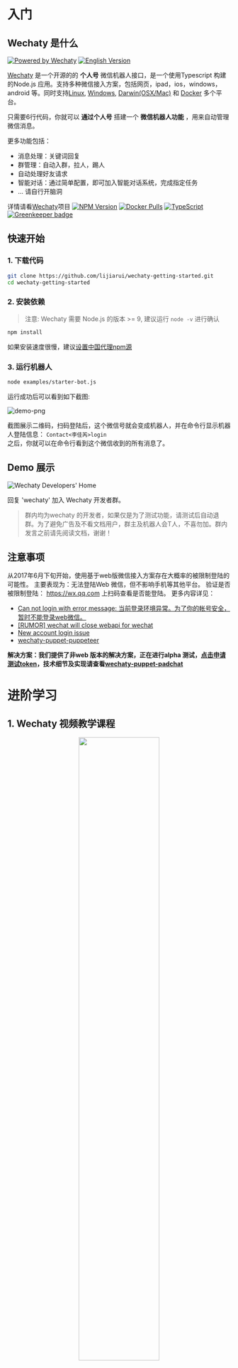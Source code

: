 # 入门

## Wechaty 是什么
[![Powered by Wechaty](https://img.shields.io/badge/Powered%20By-Wechaty-blue.svg)](https://github.com/chatie/wechaty)
[![English Version](https://img.shields.io/badge/-English%20Version-blue.svg)](/zh)

[Wechaty](https://github.com/Chatie/wechaty/) 是一个开源的的 **个人号** 微信机器人接口，是一个使用Typescript 构建的Node.js 应用。支持多种微信接入方案，包括网页，ipad，ios，windows， android 等。同时支持[Linux](https://travis-ci.com/chatie/wechaty), [Windows](https://ci.appveyor.com/project/chatie/wechaty), [Darwin(OSX/Mac)](https://travis-ci.com/chatie/wechaty) 和 [Docker](https://app.shippable.com/github/Chatie/wechaty) 多个平台。

只需要6行代码，你就可以 **通过个人号** 搭建一个 **微信机器人功能** ，用来自动管理微信消息。

更多功能包括：
- 消息处理：关键词回复
- 群管理：自动入群，拉人，踢人
- 自动处理好友请求
- 智能对话：通过简单配置，即可加入智能对话系统，完成指定任务
- ... 请自行开脑洞

详情请看[Wechaty](https://github.com/chatie/wechaty)项目
[![NPM Version](https://badge.fury.io/js/wechaty.svg)](https://badge.fury.io/js/wechaty)
[![Docker Pulls](https://img.shields.io/docker/pulls/zixia/wechaty.svg?maxAge=2592000)](https://hub.docker.com/r/zixia/wechaty/)
[![TypeScript](https://img.shields.io/badge/%3C%2F%3E-TypeScript-blue.svg)](https://www.typescriptlang.org/)
[![Greenkeeper badge](https://badges.greenkeeper.io/Chatie/wechaty.svg)](https://greenkeeper.io/)
## 快速开始

### 1. 下载代码
```sh
git clone https://github.com/lijiarui/wechaty-getting-started.git
cd wechaty-getting-started
```

### 2. 安装依赖
> 注意: Wechaty 需要 Node.js 的版本 >= 9, 建议运行 `node -v` 进行确认

```sh
npm install
```

如果安装速度很慢，建议[设置中国代理npm源](https://github.com/Chatie/wechaty/wiki/NPM#use-npm-in-china)

### 3. 运行机器人
```sh
node examples/starter-bot.js
```

运行成功后可以看到如下截图:

![demo-png](https://chatie.io/wechaty-getting-started/demo.png)

截图展示二维码，扫码登陆后，这个微信号就会变成机器人，并在命令行显示机器人登陆信息： `Contact<李佳芮>login`       
之后，你就可以在命令行看到这个微信收到的所有消息了。

## Demo 展示
![Wechaty Developers' Home](https://chatie.io/wechaty-getting-started/bot-qr-code.png)

回复 'wechaty' 加入 Wechaty 开发者群。
> 群内均为wechaty 的开发者，如果仅是为了测试功能，请测试后自动退群。为了避免广告及不看文档用户，群主及机器人会T人，不喜勿加。群内发言之前请先阅读文档，谢谢！

## 注意事项
从2017年6月下旬开始，使用基于web版微信接入方案存在大概率的被限制登陆的可能性。 主要表现为：无法登陆Web 微信，但不影响手机等其他平台。
验证是否被限制登陆： https://wx.qq.com 上扫码查看是否能登陆。
更多内容详见： 
- [Can not login with error message: 当前登录环境异常。为了你的帐号安全，暂时不能登录web微信。](https://github.com/Chatie/wechaty/issues/603)
- [[RUMOR] wechat will close webapi for wechat](https://github.com/Chatie/wechaty/issues/990)
- [New account login issue](https://github.com/Chatie/wechaty/issues/872)
- [wechaty-puppet-puppeteer](https://github.com/chatie/wechaty-puppet-puppeteer)

**解决方案：我们提供了非web 版本的解决方案，正在进行alpha 测试，[点击申请测试token](https://github.com/Chatie/wechaty/issues/1296)，技术细节及实现请查看[wechaty-puppet-padchat](https://github.com/lijiarui/wechaty-puppet-padchat)**

# 进阶学习

## 1. Wechaty 视频教学课程

<div align="center">
<a target="_blank" href="https://blog.chatie.io/getting-started-wechaty/"><img src="https://cloud.githubusercontent.com/assets/1361891/21722581/3ec957d0-d468-11e6-8888-a91c236e0ba2.jpg" border=0 width="60%"></a>
</div>

请观看这个1分钟的教学视频，帮助你快速了解如何使用wechaty

## 2. DOCKER 运行
[![Docker Pulls](https://img.shields.io/docker/pulls/zixia/wechaty.svg?maxAge=2592000)](https://hub.docker.com/r/zixia/wechaty/) 
[![Docker Stars](https://img.shields.io/docker/stars/zixia/wechaty.svg?maxAge=2592000)](https://hub.docker.com/r/zixia/wechaty/) 
[![Docker Layers](https://images.microbadger.com/badges/image/zixia/wechaty.svg)](https://microbadger.com/#/images/zixia/wechaty)

The **best practice** to use Wechaty is running with docker, because it's not only the most easy way to get started, but also protects you from the troubles of dependency problems. 

> Wechaty Docker supports both JavaScript and TypeScript. To use TypeScript just write in TypeScript and save with extension name .ts, no need to compile because we use ts-node to run it.

### 2.1 JavaScript:
```shell
# for JavaScript
docker run -ti --rm --volume="$(pwd)":/bot zixia/wechaty mybot.js
```

### 2.2 TypeScript
```shell
# for TypeScript
docker run -ti --rm --volume="$(pwd)":/bot zixia/wechaty mybot.ts
```

了解Wechaty Docker 更多信息: [Wiki: Docker](https://github.com/chatie/wechaty/wiki/Docker)

## 3. NPM 运行
[![NPM Version](https://badge.fury.io/js/wechaty.svg)](https://badge.fury.io/js/wechaty)
[![Downloads][downloads-image]][downloads-url]
[![Greenkeeper badge](https://badges.greenkeeper.io/Chatie/wechaty.svg)](https://greenkeeper.io/)

```shell
npm init
npm install wechaty

# create your first mybot.js file, you can copy/paste from the above "The World's Shortest ChatBot Code: 6 lines of JavaScript"
# then:
node mybot.js
```

了解更多 NPM 信息见: [Wiki:NPM](https://github.com/chatie/wechaty/wiki/NPM)

## 4. 示例代码
下面的表格解释了examples目录下各个代码的功能

| 文件名称        | 描述 |
| ---                 | ---         |
| contact-bot.js      | 展示微信号下所有联系的人微信ID和昵称。|
| ding-dong-bot.js    | 自动回复消息 |
| friend-bot.js       | 自动通过好友请求 |
| media-file-bot.js   | 将消息中的文件、图片、视频等非文本信息存到本地。 |
| room-bot.js         | 微信群管理。 |
| tuling123-bot.ts    | 接入tuling123 机器人，可以回答任何消息。 |

[点击这里查看 更多Wechaty 官方 示例代码](https://github.com/Chatie/wechaty/tree/master/examples)

# 接口文档
见[下面](https://qhduan.github.io/wechaty-doc/#/zh?id=api)

# 常见问题 FAQ

## 1. 无法登录

### 1.1 我的微信号无法登陆
从2017年6月下旬开始，使用基于web版微信接入方案存在大概率的被限制登陆的可能性。 主要表现为：无法登陆Web 微信，但不影响手机等其他平台。
验证是否被限制登陆： https://wx.qq.com 上扫码查看是否能登陆。
更多内容详见： 
  - [Can not login with error message: 当前登录环境异常。为了你的帐号安全，暂时不能登录web微信。](https://github.com/Chatie/wechaty/issues/603)
  - [[RUMOR] wechat will close webapi for wechat](https://github.com/Chatie/wechaty/issues/990)
  - [New account login issue](https://github.com/Chatie/wechaty/issues/872)
  - [wechaty-puppet-puppeteer](https://github.com/chatie/wechaty-puppet-puppeteer)

**解决方案：我们提供了非web 版本的解决方案，正在进行alpha 测试，[点击申请测试token](https://github.com/Chatie/wechaty/issues/1296)，技术细节及实现请查看[wechaty-puppet-padchat](https://github.com/lijiarui/wechaty-puppet-padchat)**

## 2. 哪些功能不能实现

### 2.1 支持 红包、转账、朋友圈… 吗？
以下功能目前 均不支持

支付相关 - 红包、转账、收款 等都不支持
在群聊中@他人 - 是的，Web 微信中被人@后也不会提醒
发送名片
发送分享链接
发送语音消息 - 后续会支持
朋友圈相关 - 后续会支持

### 2.2 wechaty 是否可以发送卡片消息，然后点击跳转到网页
现阶段还不可以，后续会在非web 解决方案中陆续支持

相关Issue：
- [Add support for send url rich media message](https://github.com/Chatie/wechaty/issues/718)
- [can wechaty send share card msg](https://github.com/Chatie/wechaty/issues/824)

### 2.3 wechaty 是支持个人号还是公众号？
现阶段，wechaty 只支持个人号

相关Issue:
- [Using wechaty to start a wechatOA account](https://github.com/Chatie/wechaty/issues/1016)

## 3. 其他
### 3.1 wechaty & 队列的最佳实践
为了防止微信封号，wechaty 内置了队列，详细可见：[rx-queue](https://github.com/zixia/rx-queue)

### 3.2 wechaty 和 wechat4u 项目，有什么区别？
wechaty 可以实现多个微信接入的方案，对外提供统一的接口，包括web，ipad，ios等等，其中[wechat4u](https://github.com/nodeWechat/wechat4u) 是[SPACELAN](https://github.com/spacelan)写的基于web 实现微信接入的，wechaty 可以实现用wechaty 的接口，调用wechat4u的api。

> 这么理解：wechat4u有的，wechaty都有，反之不一定有，对么？

这个也不是完全确定的，因为wechaty 只是基于wechaty 暴露出来的接口为wechat4u 进行了封装


点击这里进行编辑: [FAQ-ZH](https://github.com/Chatie/wechaty-getting-started/wiki/FAQ-ZH)

# 其他

## Awesome Wechaty

### Showcase

1. [一个用CNN深度神剧网络给图片评分的wechaty项目](https://github.com/huyingxi/wechaty_selfie)
1. [Relay between Telegram and WeChat](https://github.com/Firaenix/TeleChatRelay)
1. [A chat bot managing the HaoShiYou wechat groups run by volunteers of haoshiyou.org](https://github.com/xinbenlv/haoshiyou-bot)
1. [An interactive chat bot to manage a TODO list](https://github.com/coderbunker/candobot)
1. [Forward WeChat messages to telegram](https://github.com/luosheng/Wegram)

Learn more about Projects Using Wechaty at [Wiki:PoweredByWechaty](https://github.com/chatie/wechaty/wiki/PoweredByWechaty)

### Plugins
In Gist-bot
- [firend-bot](https://github.com/Chatie/wechaty/blob/master/examples/gist-bot/on-friend.ts)
- [message-bot](https://github.com/Chatie/wechaty/blob/master/examples/gist-bot/on-message.ts)
- [room-bot](https://github.com/Chatie/wechaty/blob/master/examples/gist-bot/on-room-join.ts)

### Enterprise Usage

> "Wechaty is a great solution, I believe there would be much more users recognize it." [link](https://github.com/chatie/wechaty/pull/310#issuecomment-285574472)  
> -- @Gcaufy, Tencent Engineer, Author of [WePY](https://github.com/Tencent/wepy)

> "太好用，好用的想哭"  
> -- @xinbenlv, Google Engineer, Founder of HaoShiYou.org

> "最好的微信开发库" [link](http://weibo.com/3296245513/Ec4iNp9Ld?type=comment)  
> -- @Jarvis, Baidu Engineer

> "Wechaty让运营人员更多的时间思考如何进行活动策划、留存用户，商业变现" [link](http://mp.weixin.qq.com/s/dWHAj8XtiKG-1fIS5Og79g)  
> -- @lijiarui, CEO of BotOrange.

> "If you know js ... try Chatie/wechaty, it's easy to use."  
> -- @Urinx Uri Lee, Author of [WeixinBot(Python)](https://github.com/Urinx/WeixinBot)

See more at [Wiki:VoiceOfDeveloper](https://github.com/Chatie/wechaty/wiki/VoiceOfDeveloper)

## RELEASELOG

### v0.16 New Puppet System(BETA) with Padchat Implemented

[v0.16.0](https://github.com/Chatie/wechaty/releases/tag/v0.16.0) release this on 2018-06-20, 290 commits to master since this release

This release is a BETA release which had been improved with lots of huge refactoring since v0.14.

With v0.16, we can use the branding new Puppet System to connect Wechaty API to any kinds of Puppets, for example:

1.  Mocking - [PuppetMock](https://github.com/Chatie/wechaty/tree/ed72a78b61ccc352d9bd9f5a06054a218cdd1d0d/src/puppet-mock)
1. Web API via HTTP - [PuppetWechat4U](https://github.com/Chatie/wechaty/tree/ed72a78b61ccc352d9bd9f5a06054a218cdd1d0d/src/puppet-wechat4u)
1. Web API via Browser - [PuppetPuppeteer](https://github.com/Chatie/wechaty/tree/ed72a78b61ccc352d9bd9f5a06054a218cdd1d0d/src/puppet-puppeteer) (our classic PuppetWeb)
1. Maybe a Official Account Puppet? [#1016](https://github.com/Chatie/wechaty/issues/1016)

If you are using Wechaty in a production environment, It is recormmand to skip this version and wait to the next version of 0.18 because this version is still in **testing stage** and will be continue developing as v0.19.

However, if you want to try the new Puppet like the [PuppetPadchat](https://github.com/lijiarui/wechaty-puppet-padchat) which is powered by the Wechat Pad Protocol, you can upgrade to this version and get the following benifits from it:

1. Be able to login with the newly registered Wechat Account. ([#872](https://github.com/Chatie/wechaty/issues/872))
1. Get wechat id for contacts. ([#133](https://github.com/Chatie/wechaty/issues/133))
1. Get consistent room id for rooms across login session.  ([#90](https://github.com/Chatie/wechaty/issues/90))
1. ... To be discovered by you ...

Learn more about how to use the PuppetPadchat from [Wechaty v0.15 Alpha Testing: Win32/iPad/Android/iOS/API Puppets Support are coming! #1296](https://github.com/Chatie/wechaty/issues/1296)

#### Blog

https://blog.chatie.io/wechaty-new-release-version-0.16/

#### CHANGE LOG

> BREAKING NEWS: Wechaty logo color was changed from green to blue!

There will be a **migration guide from v0.14 to v0.16** will be published on our blog later.

##### 1. BREAKING CHANGES

###### 1.1 Class Removal

- BREAKING CHANGE: v0.16 will remove `MediaMessage` class [\#1164](https://github.com/Chatie/wechaty/issues/1164)
- BREAKING CHANGES v0.16: FriendRequest class will be replaced with Friendship [\#1312](https://github.com/Chatie/wechaty/issues/1312)
- BREAKING CHANGE v0.16  Contact, FriendRequest, Message, and Room classes will not be able to instantiate directly [\#1364](https://github.com/Chatie/wechaty/issues/1364)


###### 1.2. Sync to Async

- BREAKING CHANGE: v0.16 `Room.topic()` change from Sycn to Async [\#1295](https://github.com/Chatie/wechaty/issues/1295)
- BREAKING CHANGE: v0.16 `Room.alias(contact)` change from Sycn to Async [\#1293](https://github.com/Chatie/wechaty/issues/1293)
- BREAKING CHANGE: v0.16 `Room.memberList()` change from Sycn to Async [\#1290](https://github.com/Chatie/wechaty/issues/1290)
- BREAKING CHANGE: v0.16 `Room.has(contact)` change from Sycn to Async [\#1289](https://github.com/Chatie/wechaty/issues/1289)
- BREAKING CHANGE: v0.16 `Message.mention()` change from `sync` to `async` [\#1259](https://github.com/Chatie/wechaty/issues/1259)
- BREAKING CHANGES: v0.16 `Room.member()` from `sync` to `async` [\#1258](https://github.com/Chatie/wechaty/issues/1258)

###### 1.3. Argument / Return Value

- BREAKING CHANGE v0.16  room.add return Promise\<void\> instead of return Promise\<boolean\> [\#1362](https://github.com/Chatie/wechaty/issues/1362)
- BREAKING CHANGE: v0.16 `scan` event args will be different! [\#1262](https://github.com/Chatie/wechaty/issues/1262)
- BREAKING CHANGE: first arg of `room-leave` event licener changed from `Contact` to `Contact[]` [\#723](https://github.com/Chatie/wechaty/issues/723)
- BREAKING CHANGE: v0.16 on('friend`) arguments changed! [\#1196](https://github.com/Chatie/wechaty/issues/1196)

###### 1.4. Deprecated

- BREAKING CHANGE v0.16 Wechaty.self() eprecated, use Wechaty.userSelf()  instead [\#1369](https://github.com/Chatie/wechaty/issues/1369)
- BREAKING CHANGE v0.16 Contact.personal() and Contact.official()  deprecated, use Contact.type() instead [\#1366](https://github.com/Chatie/wechaty/issues/1366)
- BREAKING CHANGE: v0.16 will replace `Message.content()` with `Message.text()` [\#1163](https://github.com/Chatie/wechaty/issues/1163)

##### 2. New Features

- feat: Add `for await (const contact of room) {}` support by ES6 iterators override [\#1198](https://github.com/Chatie/wechaty/issues/1198)
- \[todo\] allow Wechaty to be multi-instance [\#518](https://github.com/Chatie/wechaty/issues/518)
- \[New Puppet\] Plan to support `WECHATY_HEAD=WECHAT4U` [\#69](https://github.com/Chatie/wechaty/issues/69)
- TravisCI Conditional Deployment [\#1211](https://github.com/Chatie/wechaty/issues/1211)
- Puppet padchat [\#1245](https://github.com/Chatie/wechaty/pull/1245) ([lijiarui](https://github.com/lijiarui))
- Multi-Instance Support [\#1159](https://github.com/Chatie/wechaty/pull/1159) ([zixia](https://github.com/zixia))


##### 3. Bug Fixes

- Update the peerDependencies of `rx-queue`: rxjs@6 from rxjs@5 [\#1205](https://github.com/Chatie/wechaty/issues/1205)
- How to avoid the memory leak [\#981](https://github.com/Chatie/wechaty/issues/981)
- Should throw Exception when there have API Error. [\#683](https://github.com/Chatie/wechaty/issues/683)

##### 4. Enhancements

- Prevent the Floating Promise in the Async/Await Code [\#1346](https://github.com/Chatie/wechaty/issues/1346)
- Upgrade Docker Base Image from Ubuntu 17.10 to 18.04 [\#1239](https://github.com/Chatie/wechaty/issues/1239)
- Continious Deploy to NPM with @next tag when the MINOR version number is odd(in developing branch) [\#1158](https://github.com/Chatie/wechaty/issues/1158)
- Should throw Exception when there have API Error. [\#683](https://github.com/Chatie/wechaty/issues/683)
- Decouple: Make `Contact`, `Room`, `Message`, and `FriendRequest` class Abstract. [\#1160](https://github.com/Chatie/wechaty/pull/1160) ([zixia](https://github.com/zixia))
- Update to node 10 in .travis.yml [\#1231](https://github.com/Chatie/wechaty/pull/1231) ([zixia](https://github.com/zixia))

Learn more between version at:

* [Full Changelog](https://github.com/Chatie/wechaty/blob/master/CHANGELOG.md)
* [Source Code of Wechaty v0.16](https://github.com/chatie/wechaty/tree/v0.16.0) (2018-06-21)
* [Commits Between v0.14 and v0.16](https://github.com/chatie/wechaty/compare/v0.14.0...v0.16.0)

### v0.14 - Minor Bug Fixes

[v0.14.0](https://github.com/Chatie/wechaty/releases/tag/v0.14.0) release this on 2018-04-15, 1161 commits to master since this release

### v0.12 - All About Refactoring

[v0.12.0](https://github.com/Chatie/wechaty/releases/tag/v0.12.0) release this on 2017-10-31, 1475 commits to master since this release

### v0.9 - Huge Improvements with lots of Bug Fixes and Feature Enhancements

[v0.9.0](https://github.com/Chatie/wechaty/releases/tag/v0.9.0) release this on 2017-10-04, 1722 commits to master since this release

### v0.7 - A Brand New Version for Production

[v0.7.0](https://github.com/Chatie/wechaty/releases/tag/v0.7.0) release this on 2016-12-29, 3041 commits to master since this release

### v0.6 - DevOps CI/CD with Docker&NPM

[v0.6.0](https://github.com/Chatie/wechaty/releases/tag/v0.6.0) release this on 2016-11-11, 3359 commits to master since this release

### v0.5.22 - Enhanced Media Message & Docker

[v0.5.22](https://github.com/Chatie/wechaty/releases/tag/v0.5.22) release this on 2016-11-10, 3378 commits to master since this release

### v0.5.9 - 1st Recommend Version for Docker Image & NPM Module

[v0.5.9](https://github.com/Chatie/wechaty/releases/tag/v0.5.9) release this on 2016-11-07, 3431 commits to master since this release

### v0.5.1 - The first TypeScript version with fully dockerized runtime support

[v0.5.1](https://github.com/Chatie/wechaty/releases/tag/v0.5.1) release this on 2016-11-03, 3573 commits to master since this release

### v0.4.0 - Supported Room Operate & Friend Request, with Cloud Manager Backend.

[v0.4.0](https://github.com/Chatie/wechaty/releases/tag/v0.4.0) release this on 2016-10-10, 3848 commits to master since this release

### v0.2.0 - Cloudify Wechaty: Start manage your bot on https://chatie.io

[v0.2.0](https://github.com/Chatie/wechaty/releases/tag/v0.2.0) release this on 2016-06-29, 4315 commits to master since this release

### v0.1.1 - Save/Restore Wechat Session

[v0.1.1](https://github.com/Chatie/wechaty/releases/tag/v0.1.1) release this on 2016-06-10, 4450 commits to master since this release

### v0.1.1 - Perfect worked base on chrome

[v0.0.6](https://github.com/Chatie/wechaty/releases/tag/v0.0.6) release this on 2016-05-16, 4541 commits to master since this release

### v0.0.5 - Wechaty baby born!

[v0.0.5](https://github.com/Chatie/wechaty/releases/tag/v0.0.5) release this on 2016-05-11, 4580 commits to master since this release

See more in [releases](https://github.com/chatie/wechaty/releases)

## CHANGELOG

### v0.16.0 2018-06-21
[v0.16.0](https://github.com/chatie/wechaty/tree/v0.16.0) (2018-06-21)[Full Changelog](https://github.com/chatie/wechaty/compare/v0.14.0...v0.16.0)

**Implemented enhancements:**

- Unable to start multiple instances with padchat puppet [\#1367](https://github.com/Chatie/wechaty/issues/1367)
- Prevent the Floating Promise in the Async/Await Code [\#1346](https://github.com/Chatie/wechaty/issues/1346)
- BREAKING CHANGES v0.16: FriendRequest class will be replaced with Friendship [\#1312](https://github.com/Chatie/wechaty/issues/1312)
- feat: PuppetPadchat can set avatar for userself support. [\#1298](https://github.com/Chatie/wechaty/issues/1298)
- BREAKING CHANGE: v0.16 `Room.topic\(\)` change from Sycn to Async [\#1295](https://github.com/Chatie/wechaty/issues/1295)
- BREAKING CHANGE: v0.16 `Room.alias\(contact\)` change from Sycn to Async [\#1293](https://github.com/Chatie/wechaty/issues/1293)
- BREAKING CHANGE: v0.16 `Room.memberList\(\)` change from Sycn to Async [\#1290](https://github.com/Chatie/wechaty/issues/1290)
- BREAKING CHANGE: v0.16 `Room.has\(contact\)` change from Sycn to Async [\#1289](https://github.com/Chatie/wechaty/issues/1289)
- BREAKING CHANGE: v0.16 `scan` event args will be different! [\#1262](https://github.com/Chatie/wechaty/issues/1262)
- BREAKING CHANGE: v0.16 `Message.mention\(\)` change from `sync` to `async` [\#1259](https://github.com/Chatie/wechaty/issues/1259)
- BREAKING CHANGES: v0.16 `Room.member\(\)` from `sync` to `async` [\#1258](https://github.com/Chatie/wechaty/issues/1258)
- Promote `Profile` class to a solo NPM module: `MemoryCard` [\#1257](https://github.com/Chatie/wechaty/issues/1257)
- rewrite roomFindAll\(\)  [\#1255](https://github.com/Chatie/wechaty/issues/1255)
- function friendRequestAccept [\#1254](https://github.com/Chatie/wechaty/issues/1254)
-  read messageRawPayload by id [\#1253](https://github.com/Chatie/wechaty/issues/1253)
- function friendRequestSend [\#1252](https://github.com/Chatie/wechaty/issues/1252)
- rewrite contactFindAll\(\) [\#1251](https://github.com/Chatie/wechaty/issues/1251)
- Upgrade Docker Base Image from Ubuntu 17.10 to 18.04 [\#1239](https://github.com/Chatie/wechaty/issues/1239)
- NPM Switch: `promise-retry` to replace `retry-promise` [\#1235](https://github.com/Chatie/wechaty/issues/1235)
- Add unit test to puppet accessory [\#1219](https://github.com/Chatie/wechaty/issues/1219)
- Use browser implementation of Node.js' stream library [\#1201](https://github.com/Chatie/wechaty/issues/1201)
- feat: Add `for await \(const contact of room\) {}` support by ES6 iterators override [\#1198](https://github.com/Chatie/wechaty/issues/1198)
- BREAKING CHANGE: v0.16 on\('friend`\) arguments changed! [\#1196](https://github.com/Chatie/wechaty/issues/1196)
- TypeScript Strict Mode: set `noImplicitAny` to `true` [\#1180](https://github.com/Chatie/wechaty/issues/1180)
- Generic for Return Child Class Type in Abstract Class Implementation [\#1178](https://github.com/Chatie/wechaty/issues/1178)
- BREAKING CHANGE: v0.16 Message.ext\(\) return '.ext' instead of 'ext' before [\#1168](https://github.com/Chatie/wechaty/issues/1168)
- Encapsulated `Contact`, `Messag`, `FriendRequest`, and `Room` into `PuppetWeb` [\#1166](https://github.com/Chatie/wechaty/issues/1166)
- BREAKING CHANGE: v0.16 will remove `MediaMessage` class [\#1164](https://github.com/Chatie/wechaty/issues/1164)
- BREAKING CHANGE: v0.16 will replace `Message.content\(\)` with `Message.text\(\)` [\#1163](https://github.com/Chatie/wechaty/issues/1163)
- Continious Deploy to NPM with @next tag when the MINOR version number is odd\(in developing branch\) [\#1158](https://github.com/Chatie/wechaty/issues/1158)
- BREAKING CHANGE: first arg of `room-leave` event licener changed from `Contact` to `Contact\[\]` [\#723](https://github.com/Chatie/wechaty/issues/723)
- Should throw Exception when there have API Error. [\#683](https://github.com/Chatie/wechaty/issues/683)
- delay time for all function\(method\) that calls Tencent API [\#596](https://github.com/Chatie/wechaty/issues/596)
- \[todo\] allow Wechaty to be multi-instance [\#518](https://github.com/Chatie/wechaty/issues/518)
- \[New Puppet\] Plan to support `WECHATY\_HEAD=WECHAT4U` [\#69](https://github.com/Chatie/wechaty/issues/69)
- Decouple: Make `Contact`, `Room`, `Message`, and `FriendRequest` class Abstract. [\#1160](https://github.com/Chatie/wechaty/pull/1160) ([zixia](https://github.com/zixia))

**Fixed bugs:**

- When bot quit the room, bot still thought it in the room. [\#1345](https://github.com/Chatie/wechaty/issues/1345)
- When the bot remove one out of the group, room data didn't refresh [\#1343](https://github.com/Chatie/wechaty/issues/1343)
- Room Event cannot work as expect after create a new room [\#1342](https://github.com/Chatie/wechaty/issues/1342)
- cannot refresh room data when execute the code again [\#1339](https://github.com/Chatie/wechaty/issues/1339)
- can't run demo [\#1337](https://github.com/Chatie/wechaty/issues/1337)
- room-leave error [\#1334](https://github.com/Chatie/wechaty/issues/1334)
- room-join event, when run `room.say`, it actually run `contact.say` [\#1330](https://github.com/Chatie/wechaty/issues/1330)
- room-leave event cannot get leaver member [\#1329](https://github.com/Chatie/wechaty/issues/1329)
- should refresh room data when there is a room event [\#1328](https://github.com/Chatie/wechaty/issues/1328)
- \[room topic event\]  throw error: no changerId found [\#1326](https://github.com/Chatie/wechaty/issues/1326)
- room-join cannot get member [\#1324](https://github.com/Chatie/wechaty/issues/1324)
- `contact.avatar\(\)` cannot work as expect [\#1321](https://github.com/Chatie/wechaty/issues/1321)
- run contact-bot throw error [\#1319](https://github.com/Chatie/wechaty/issues/1319)
- Padchat: WXAutoLogin result is faild, but I still receive message [\#1316](https://github.com/Chatie/wechaty/issues/1316)
- Fix the `+` in data for PuppetPadchat [\#1302](https://github.com/Chatie/wechaty/issues/1302)
- get fromId not right for room invitation sys message [\#1297](https://github.com/Chatie/wechaty/issues/1297)
- Error: The command "echo $TRAVIS\_OS\_NAME" exited with 1. [\#1236](https://github.com/Chatie/wechaty/issues/1236)
- TravisCI Conditional Deployment [\#1211](https://github.com/Chatie/wechaty/issues/1211)
- Update the peerDependencies of `rx-queue`: rxjs@6 from rxjs@5 [\#1205](https://github.com/Chatie/wechaty/issues/1205)
- Cannot send image message on v0.15.21 [\#1175](https://github.com/Chatie/wechaty/issues/1175)
- cannot refresh room topic or contact name [\#1157](https://github.com/Chatie/wechaty/issues/1157)
- How to avoid the memory leak [\#981](https://github.com/Chatie/wechaty/issues/981)
- Puppeteer Navigation Timeout Exceeded: 30000ms exceeded [\#870](https://github.com/Chatie/wechaty/issues/870)
- SyntaxError: Unexpected end of JSON input [\#846](https://github.com/Chatie/wechaty/issues/846)
- function `Message.mention\(\)` should recognize both magic code and blank [\#813](https://github.com/Chatie/wechaty/issues/813)
- BREAKING CHANGE: first arg of `room-leave` event licener changed from `Contact` to `Contact\\[\\]` [\#723](https://github.com/Chatie/wechaty/issues/723)
- Should throw Exception when there have API Error. [\#683](https://github.com/Chatie/wechaty/issues/683)

**Closed issues:**

- BREAKING CHANGE v0.16 Wechaty.self\(\) eprecated, use Wechaty.userSelf\(\)  instead [\#1369](https://github.com/Chatie/wechaty/issues/1369)
- BREAKING CHANGE v0.16 Contact.personal\(\) and Contact.official\(\)  deprecated, use Contact.type\(\) instead [\#1366](https://github.com/Chatie/wechaty/issues/1366)
-  no encodedText error in `padchat-decode.ts` [\#1365](https://github.com/Chatie/wechaty/issues/1365)
- BREAKING CHANGE v0.16  Contact, FriendRequest, Message, and Room classes will not be able to instantiate directly [\#1364](https://github.com/Chatie/wechaty/issues/1364)
- BREAKING CHANGE v0.16  room.add return Promise\<void\> instead of return Promise\<boolean\> [\#1362](https://github.com/Chatie/wechaty/issues/1362)
- `media-file-bot` cannot save xlsx file [\#1349](https://github.com/Chatie/wechaty/issues/1349)
- room-leave-error [\#1335](https://github.com/Chatie/wechaty/issues/1335)
- room-leave event throw error, cannot get leaver contact [\#1323](https://github.com/Chatie/wechaty/issues/1323)
- `friendship`  cannot accept friend request automatically [\#1322](https://github.com/Chatie/wechaty/issues/1322)
- PadchatRpc WXCheckQRCode result: {"message":"WS请求错误","status":-19} [\#1315](https://github.com/Chatie/wechaty/issues/1315)
- m.forward 是 undefined ？ [\#1272](https://github.com/Chatie/wechaty/issues/1272)
- Navigation Timeout Exceeded: 30000ms exceeded [\#1248](https://github.com/Chatie/wechaty/issues/1248)
- profile.set can only set 'cookies' instead of other keys [\#1240](https://github.com/Chatie/wechaty/issues/1240)
- Create a websocket ipad demo [\#1228](https://github.com/Chatie/wechaty/issues/1228)
- Proper wechaty and its dependency installation [\#1225](https://github.com/Chatie/wechaty/issues/1225)
- can't run the typescript examples [\#1221](https://github.com/Chatie/wechaty/issues/1221)
- Scan QR Code not shown on terminal, wechaty@0.14.4 [\#1220](https://github.com/Chatie/wechaty/issues/1220)
- 请问怎么添加微信群中的人当做自己的好友呢 有例子可以参考吗 [\#1207](https://github.com/Chatie/wechaty/issues/1207)
- room-bot.ts error [\#1199](https://github.com/Chatie/wechaty/issues/1199)
- TypeScript 2.9 with trailing comma after rest parameters. [\#1188](https://github.com/Chatie/wechaty/issues/1188)
- code example 'media-file-bot' not working [\#1183](https://github.com/Chatie/wechaty/issues/1183)
- QrCode `scan` event not refresh on v0.15.21 \#1175 [\#1176](https://github.com/Chatie/wechaty/issues/1176)
- Version 10 of node.js has been released [\#1170](https://github.com/Chatie/wechaty/issues/1170)
- 自动加好友，加好友成功后，向对方发信息报错 [\#1165](https://github.com/Chatie/wechaty/issues/1165)
- Use `injection-js` for Wechaty v1.0 provide the resolvers of the Wechaty Puppet [\#1146](https://github.com/Chatie/wechaty/issues/1146)
- findAll ,WARN Room parse\(\) on a empty rawObj [\#1141](https://github.com/Chatie/wechaty/issues/1141)
- Rename all `find\(\)` method to `search\(\)` [\#1132](https://github.com/Chatie/wechaty/issues/1132)
- ERR PuppetWebBridge init\(\) exception: Error: connect ECONNREFUSED 127.0.0.1:35493 [\#1113](https://github.com/Chatie/wechaty/issues/1113)
- Feature request: sending file with a stream \(creating media message with a stream\) [\#1092](https://github.com/Chatie/wechaty/issues/1092)
- node\_modules/\_wechaty@0.13.36@wechaty/dist/src/config.d.ts\(1,24\): error TS2307: Cannot find module 'raven'. [\#1035](https://github.com/Chatie/wechaty/issues/1035)

**Merged pull requests:**

- add await for promise [\#1375](https://github.com/Chatie/wechaty/pull/1375) ([lijiarui](https://github.com/lijiarui))
- Fix room.add\(\) failed when room member more than 40 [\#1374](https://github.com/Chatie/wechaty/pull/1374) ([lijiarui](https://github.com/lijiarui))
- call randam server for stable [\#1373](https://github.com/Chatie/wechaty/pull/1373) ([lijiarui](https://github.com/lijiarui))
- check room valid by id [\#1352](https://github.com/Chatie/wechaty/pull/1352) ([lijiarui](https://github.com/lijiarui))
- fixed cannot find room by topic after bot create room [\#1351](https://github.com/Chatie/wechaty/pull/1351) ([lijiarui](https://github.com/lijiarui))
- fix warnings when run `npm run lint` [\#1348](https://github.com/Chatie/wechaty/pull/1348) ([lijiarui](https://github.com/lijiarui))
- test `room.quit\(\)` in room-bot [\#1347](https://github.com/Chatie/wechaty/pull/1347) ([lijiarui](https://github.com/lijiarui))
- add log as \#1342 [\#1344](https://github.com/Chatie/wechaty/pull/1344) ([lijiarui](https://github.com/lijiarui))
- Bug compatible WXCreateChatRoom [\#1341](https://github.com/Chatie/wechaty/pull/1341) ([lijiarui](https://github.com/lijiarui))
- add room-bot test code [\#1338](https://github.com/Chatie/wechaty/pull/1338) ([lijiarui](https://github.com/lijiarui))
- save room join sys message to cache [\#1333](https://github.com/Chatie/wechaty/pull/1333) ([lijiarui](https://github.com/lijiarui))
- add function in self-testing-bot.ts [\#1331](https://github.com/Chatie/wechaty/pull/1331) ([lijiarui](https://github.com/lijiarui))
- Room bot example [\#1325](https://github.com/Chatie/wechaty/pull/1325) ([lijiarui](https://github.com/lijiarui))
- add room join event unit test [\#1318](https://github.com/Chatie/wechaty/pull/1318) ([lijiarui](https://github.com/lijiarui))
- add function friendRequestSend  [\#1313](https://github.com/Chatie/wechaty/pull/1313) ([lijiarui](https://github.com/lijiarui))
- add room event [\#1308](https://github.com/Chatie/wechaty/pull/1308) ([lijiarui](https://github.com/lijiarui))
- add raw dirty rpc function [\#1283](https://github.com/Chatie/wechaty/pull/1283) ([lijiarui](https://github.com/lijiarui))
- Puppet 0602 [\#1282](https://github.com/Chatie/wechaty/pull/1282) ([lijiarui](https://github.com/lijiarui))
- chore\(package\): update @types/node to version 10.3.0 [\#1274](https://github.com/Chatie/wechaty/pull/1274) ([zixia](https://github.com/zixia))
- fix\(package\): update memory-card to version 0.2.0 [\#1273](https://github.com/Chatie/wechaty/pull/1273) ([zixia](https://github.com/zixia))
- Puppet 0602 [\#1271](https://github.com/Chatie/wechaty/pull/1271) ([lijiarui](https://github.com/lijiarui))
- chore\(package\): update rx-queue to version 0.4.19 [\#1260](https://github.com/Chatie/wechaty/pull/1260) ([zixia](https://github.com/zixia))
- New puppet padchat [\#1256](https://github.com/Chatie/wechaty/pull/1256) ([lijiarui](https://github.com/lijiarui))
- add more functions [\#1246](https://github.com/Chatie/wechaty/pull/1246) ([lijiarui](https://github.com/lijiarui))
- Puppet padchat [\#1245](https://github.com/Chatie/wechaty/pull/1245) ([lijiarui](https://github.com/lijiarui))
- chore\(package\): update ts-node to version 6.0.5 [\#1232](https://github.com/Chatie/wechaty/pull/1232) ([zixia](https://github.com/zixia))
- Update to node 10 in .travis.yml [\#1231](https://github.com/Chatie/wechaty/pull/1231) ([zixia](https://github.com/zixia))
- fix\(package\): update rx-queue to version 0.4.4 [\#1190](https://github.com/Chatie/wechaty/pull/1190) ([zixia](https://github.com/zixia))
- Multi-Instance Support [\#1159](https://github.com/Chatie/wechaty/pull/1159) ([zixia](https://github.com/zixia))

### v0.14.0 2018-04-15
[v0.14.0](https://github.com/chatie/wechaty/tree/v0.14.0) (2018-04-15)[Full Changelog](https://github.com/chatie/wechaty/compare/v0.12.0...v0.14.0)

### v0.12.0 2017-10-30
[v0.12.0](https://github.com/chatie/wechaty/tree/v0.12.0) (2017-10-30)[Full Changelog](https://github.com/chatie/wechaty/compare/v0.9.0...v0.12.0)

### v0.9.0 2017-10-04
[v0.9.0](https://github.com/chatie/wechaty/tree/v0.9.0) (2017-10-04)[Full Changelog](https://github.com/chatie/wechaty/compare/v0.8.2...v0.9.0)

### v0.8.2 2017-05-03
[v0.8.2](https://github.com/chatie/wechaty/tree/v0.8.2) (2017-05-03)[Full Changelog](https://github.com/chatie/wechaty/compare/v0.7.0...v0.8.2)

### v0.7.0 2016-12-29
[v0.7.0](https://github.com/chatie/wechaty/tree/v0.7.0) (2016-12-29)[Full Changelog](https://github.com/chatie/wechaty/compare/v0.6.32...v0.7.0)

### v0.6.32 2016-11-28
[v0.6.32](https://github.com/chatie/wechaty/tree/v0.6.32) (2016-11-28)[Full Changelog](https://github.com/chatie/wechaty/compare/v0.6.21...v0.6.32)

### v0.6.21 2016-11-14
[v0.6.21](https://github.com/chatie/wechaty/tree/v0.6.21) (2016-11-14)[Full Changelog](https://github.com/chatie/wechaty/compare/v0.5.21...v0.6.21)

### v0.5.21 2016-11-09
[v0.5.21](https://github.com/chatie/wechaty/tree/v0.5.21) (2016-11-09)[Full Changelog](https://github.com/chatie/wechaty/compare/v0.5.1...v0.5.21)

### v0.5.1 2016-11-03
[v0.5.1](https://github.com/chatie/wechaty/tree/v0.5.1) (2016-11-03)[Full Changelog](https://github.com/chatie/wechaty/compare/v0.4.0...v0.5.21)

### v0.4.0 2016-10-08
[v0.4.0](https://github.com/chatie/wechaty/tree/v0.4.0) (2016-10-08)[Full Changelog](https://github.com/chatie/wechaty/compare/v0.3.12...v0.4.0)

### v0.3.12 2016-08-25
[v0.3.12](https://github.com/chatie/wechaty/tree/v0.3.12) (2016-08-25)[Full Changelog](https://github.com/chatie/wechaty/compare/v0.1.0...v0.3.12)

### v0.1.0 2016-06-09
[v0.1.0](https://github.com/chatie/wechaty/tree/v0.1.0) (2016-06-09)[Full Changelog](https://github.com/chatie/wechaty/compare/v0.0.5...v0.1.0)

See more in [CHANGELOG](https://github.com/Chatie/wechaty/blob/master/CHANGELOG.md)

## Contributing List

| Contributor | Main Contributions | Bio  |
|    :---:    | :---          | :--- |
| ![lijiarui](https://avatars1.githubusercontent.com/u/6419514?s=80) <br /> [lijiarui](https://github.com/lijiarui) | [add wechaty document #725](https://github.com/Chatie/wechaty/pull/725) | Full stack developer, serial entrepreneur, Founder&CEO of [BotOrange](http://botorange.com/) |
| ![zixia](https://avatars1.githubusercontent.com/u/1361891?s=80) <br /> [zixia](https://github.com/zixia) | [Convert code base to Typescript from Javascript #40](https://github.com/Chatie/wechaty/issues/40) | Active angel investor, serial entreprneur with strong technic background with rich social network experience. Full stack developer, ML Ph.D|
| ![mukaiu](https://avatars2.githubusercontent.com/u/7746790?s=80) <br /> [mukaiu](https://github.com/mukaiu) | [#4 send image/video #337](https://github.com/Chatie/wechaty/pull/337) | Bio |
| ![binsee](https://avatars3.githubusercontent.com/u/5285894?s=80) <br /> [binsee](https://github.com/binsee) | <ul><li>[fix(wechaty-bro): resolved emit RECALLED type msg (fix #8) #744](https://github.com/Chatie/wechaty/pull/744)</li><li>[解析WebWxApp代码来增强wechaty功能（一）](http://blog.chatie.io/2017/11/09/analysis-and-enhancement-wechaty.html)</li></ul> | 野路子的修炼者 |
| ![JasLin](https://avatars0.githubusercontent.com/u/25162437?s=80) <br /> [JasLin](https://github.com/JasLin) | <ul><li>[support brand checking of contact #404](https://github.com/Chatie/wechaty/pull/404)</li><li>[Wechaty Case Study - a letter from JasLin](http://blog.chatie.io/case/2016/12/08/jaslin-user-case.html)</li></ul> | CTO of BotWave |
| ![xinbenlv](https://avatars0.githubusercontent.com/u/640325?s=80) <br /> [xinbenlv](https://github.com/xinbenlv) | [Printout entire error trace when unhandledRejection was caught #361](https://github.com/Chatie/wechaty/pull/361) | Google Engineer, Founder of HaoShiYou. HaoShiYou has many 500 people Wechat groups, which is a massive work for human. |
| ![hczhcz](https://avatars3.githubusercontent.com/u/3832986?s=80) <br /> [hczhcz](https://github.com/hczhcz) | <ul><li>[add(example): add a roger bot runs on wechaty telegram bot adaptor #684](https://github.com/Chatie/wechaty/pull/684)</li><li>[Run Your Telegram Bot with Wechaty](http://blog.chatie.io/2017/07/17/run-your-telegram-bot-with-wechaty.html)</li></ul> | An open source coder <del>and fan of the TOAD</del> |
| ![imerse](https://avatars2.githubusercontent.com/u/8415005?s=80) <br /> [imerse](https://github.com/imerse) | [add notice to readme #578](https://github.com/Chatie/wechaty/pull/578) | Bio |
| ![FlyingBlazer](https://avatars0.githubusercontent.com/u/25162437?s=80) <br /> [FlyingBlazer](https://github.com/flyingblazer) | [fix #512 #531](https://github.com/Chatie/wechaty/pull/531) | Bio |
| ![zhenyong](https://avatars1.githubusercontent.com/u/4012276?s=80) <br /> [zhenyong](https://github.com/zhenyong) | [replace `document.domain` with `location.hostname`](https://github.com/Chatie/wechaty/pull/770) | Yong ZHEN, Front Engineer Leader of See. Before join See, he founded his own startup which competite with Flower Plus.  |
| ![lpmi-13](https://avatars1.githubusercontent.com/u/5070516?s=80) <br /> [lpmi-13](https://github.com/lpmi-13) | [some typo fixes and suggested revisions #681](https://github.com/Chatie/wechaty/pull/681) | Bio |
| ![TingYinHelen](https://avatars2.githubusercontent.com/u/14006826?s=80) <br /> [TingYinHelen](https://github.com/TingYinHelen) | [An interesting weekend with Wechaty](http://blog.chatie.io/2017/06/24/an-interesting-weekend-with-wechaty.html) | Full stack engineer living in Chengdu, familiar with D3. When not coding, she loves dancing, sings and play Erhu. |
| ![ax4](https://avatars0.githubusercontent.com/u/25162437?s=80) <br /> [ax4](https://github.com/ax4) | [fix jsdoc flush issue #378 and minor fix on the doc examples #380](https://github.com/Chatie/wechaty/pull/380) | bio |
| ![Gcaufy](https://avatars2.githubusercontent.com/u/2182004?s=80) <br /> [Gcaufy](https://github.com/gcaufy) | [added hot load bots #310](https://github.com/Chatie/wechaty/pull/310) | Author of [WePY](https://github.com/wepyjs/wepy), a mini program fframework for Wechat. Tencent Engineer |
| ![cherry-geqi](https://avatars3.githubusercontent.com/u/13705685?s=80) <br /> [cherry-geqi](https://github.com/cherry-geqi) | [convert wechaty-bro.js to plain old javascript syntax #60 #97](https://github.com/Chatie/wechaty/pull/97) | bio |
| ![xjchengo](https://avatars3.githubusercontent.com/u/4819996?s=80) <br /> [xjchengo](https://github.com/xjchengo) | [Fix chrome driver path problem in Windows #416](https://github.com/Chatie/wechaty/pull/416) | bio |
| ![shevyan](https://avatars0.githubusercontent.com/u/25162437?s=80) <br /> [shevyan](https://github.com/shevyan) | [Docker玩转微信机器人框架Wechaty](http://blog.chatie.io/developer/2016/12/05/ghostcloud-wechaty-docker.html) | Dong YAN，Founder&CEO of GhostCloud |
| ![imWildCat](https://avatars1.githubusercontent.com/u/2396817?s=80) <br /> [imWildCat](https://github.com/imWildCat) | <ul><li>[A Simple WeChaty Bot with Intelligence Powered by TensorFlow](http://blog.chatie.io/2017/06/05/a-simple-wechaty-bot-with-intelligence-powered-by-tf.html)</li> <li>[Interact Wechaty with Ruby on Rails from scratch](http://blog.chatie.io/2017/04/21/interact-wechaty-with-ruby-on-rails-from-scratch.html)</li></ul> | A designer and developer, currently a postgraduate student at University of Birmingham (Computer Science), and founded his own company in China with a startup business plan |
| ![antonia0912](https://avatars1.githubusercontent.com/u/17244623?s=80) <br /> [antonia0912](https://github.com/antonia0912) | [Wechaty Contributor Dinner](http://blog.chatie.io/2017/04/26/wechaty-meeting.html) | formal community manager at JueJin(Chinese Hacker News) |
| ![Samurais](https://avatars2.githubusercontent.com/u/3538629?s=80) <br /> [Samurais](http://blog.chatbot.io/webcv/) | [Deliver dialogs with SuperScript](http://blog.chatie.io/2017/05/17/deliver-dialogs-with-superscript.html) | Chatbot Evangelist, I built Cloud, Mobile, Bizflow Applications at IBM China Development Lab, recent years work in Startups. |
| ![Seabook](https://avatars3.githubusercontent.com/u/700550?s=80) <br /> [Seabook](https://github.com/kungfu-software) | [How to use interval in Wechaty to overcome some web-wechat API limitations](http://blog.chatie.io/2017/05/25/use-interval-in-wechaty.html) | Founder of Kungfu Software |
| ![grace](https://avatars1.githubusercontent.com/u/15572156?s=80) <br /> [greatgeekgrace](https://github.com/greatgeekgrace) | [The memorabilia of The First Chatie WWDC Party](http://blog.chatie.io/2017/06/06/the-first-chatie-wwdc-party.html) | Jiaxuan LI, Ex-Baidu-er, Tensorflow Expert who has just published a ML Book in 2017. |
| ![dcsan](https://avatars1.githubusercontent.com/u/514002?s=80) <br /> [dcsan](https://github.com/dcsan) | [Shanghai WWDC - WeChaty Worldwide Developers Conference](http://blog.chatie.io/2017/08/28/wechaty-shanghai-meetup.html) | making Chatbots at RIKAI Labs. Founder of rikai and has developed chatbot products since 2014. He is very experienced with chatbot. Rikai has a lot of TOB chatbot businesses like ticket bot, meeting bot, FAQ bot for many big companies. Also, Rikai has a teacher bot to teach people to learn English using chatbot with wechat OA account and wechat group. |
| ![huyingxi](https://avatars0.githubusercontent.com/u/25162437?s=80) <br /> [huyingxi](https://github.com/huyingxi) | [Score Your Face Photo: a ML & Wechaty practice](http://blog.chatie.io/2017/09/18/wechaty-selfie-bot.html) | enjoying ML&Wechaty at BUPT. She is a graduate student studying at BUPT, who has very good experience related with ChatBot & Machine Learning and Chinese NLP. |
| ![h4dex](https://avatars0.githubusercontent.com/u/8213215?s=80) <br /> [h4dex](https://github.com/h4dex) | [关于对微信PC版Hook的一点研究分享](http://blog.chatie.io/2017/10/06/wechat-pc-impactor.html) | 会使用各种计算机语言写出 Hello World 的设计师（http://icefox.org/） |
| ![leinue](https://avatars0.githubusercontent.com/u/2469688?s=80) <br /> [leinue](https://github.com/leinue) | [Ten minutes to build a daily paper bot](http://blog.chatie.io/2017/10/28/ten-minutes-to-build-a-daily-paper-bot.html) | CTO of Awesome Port. He started his own business when he was a junior student at the university, had built a draw and drop user interface that helps developers to develop apps and deploy the apps automatically with Docker technology. |
| ![iyjian](https://avatars0.githubusercontent.com/u/25162437?s=80) <br /> [iyjian](https://github.com/iyjian) | [我用wechaty做了一个积分红包机器人](http://blog.chatie.io/2017/11/09/red-pocket-wechaty-iyjian.html) | CTO from a listed company called 路骋国旅(831320), mainly focus on data analysis. He wrote a bot share PUFA bank point and share point to get a gift from the bank. |
| ![wangning](https://avatars0.githubusercontent.com/u/25162437?s=80) <br /> [wangning](https://github.com/wnbupt) | [Wechaty-Mail: An email tool build on Wechaty](https://blog.chatie.io/2017/12/25/wechaty-mail.html) | a postgraduate student at BUPT, a frontend full stack engineer, with rich Machine Learning/NLP/Image project experiences. |
| ![suntong](https://avatars0.githubusercontent.com/u/422244?s=460&v=4) <br /> [suntong](https://github.com/suntong) | [the _"monster"_ demo](https://github.com/Chatie/wechaty/tree/master/examples/monster) -- a _one-stop_ wechaty demo that includes _everything useful_ for people to get an easier start. | From Toronto, Canada (and [don't like Typescript that much](https://blog.chatie.io/2018/03/09/can-typescript-really-live-up-to-its-hype.html)) |

**SEE ALSO**
* https://github.com/Chatie/wechaty/blob/master/CHANGELOG.md#wechaty-contributors
* https://github.com/Chatie/wechaty/graphs/contributors
* https://github.com/Chatie/blog/graphs/contributors

Edit in [WIKI: Contributors](https://github.com/Chatie/wechaty/wiki/Contributors)
# API

## Classes

<dl>
<dt>[Wechaty](#Wechaty)</dt>
<dd><p>Main bot class.</p>
<p>[wechatyinstance](#wechatyinstance)</p>
<p><a href="https://github.com/lijiarui/wechaty-getting-started">Wechaty Starter Project</a></p>
</dd>
<dt>[Contact](#Contact)</dt>
<dd><p>All wechat contacts(friend) will be encapsulated as a Contact.</p>
<p><code>Contact</code> is <code>Sayable</code>,
<a href="https://github.com/Chatie/wechaty/blob/master/examples/contact-bot.ts">Examples/Contact-Bot</a></p>
</dd>
<dt>[Friendship](#Friendship)</dt>
<dd><p>Send, receive friend request, and friend confirmation events.</p>
<ol>
<li>send request</li>
<li>receive request(in friend event)</li>
<li>confirmation friendship(friend event)</li>
</ol>
<p><a href="https://github.com/Chatie/wechaty/blob/master/examples/friend-bot.ts">Examples/Friend-Bot</a></p>
</dd>
<dt>[Message](#Message)</dt>
<dd><p>All wechat messages will be encapsulated as a Message.</p>
<p><code>Message</code> is <code>Sayable</code>,
<a href="https://github.com/Chatie/wechaty/blob/master/examples/ding-dong-bot.ts">Examples/Ding-Dong-Bot</a></p>
</dd>
<dt>[Room](#Room)</dt>
<dd><p>All wechat rooms(groups) will be encapsulated as a Room.</p>
<p><code>Room</code> is <code>Sayable</code>,
<a href="https://github.com/Chatie/wechaty/blob/master/examples/room-bot.ts">Examples/Room-Bot</a></p>
</dd>
</dl>

## Typedefs

<dl>
<dt>[WechatyEventName](#WechatyEventName)</dt>
<dd><p>Wechaty Class Event Type</p>
</dd>
<dt>[WechatyEventFunction](#WechatyEventFunction)</dt>
<dd><p>Wechaty Class Event Function</p>
</dd>
<dt>[ContactQueryFilter](#ContactQueryFilter)</dt>
<dd><p>The way to search Contact</p>
</dd>
<dt>[RoomEventName](#RoomEventName)</dt>
<dd><p>Room Class Event Type</p>
</dd>
<dt>[RoomEventFunction](#RoomEventFunction)</dt>
<dd><p>Room Class Event Function</p>
</dd>
<dt>[MemberQueryFilter](#MemberQueryFilter)</dt>
<dd><p>The way to search member by Room.member()</p>
</dd>
</dl>

<a name="Wechaty"></a>

## Wechaty
Main bot class.

[The World's Shortest ChatBot Code: 6 lines of JavaScript](#wechatyinstance)

[Wechaty Starter Project](https://github.com/lijiarui/wechaty-getting-started)

**Kind**: global class  

* [Wechaty](#Wechaty)
    * _instance_
        * [.Contact](#Wechaty+Contact)
            * [.wechaty](#Wechaty+Contact.wechaty)
            * [.puppet](#Wechaty+Contact.puppet)
        * [.version([forceNpm])](#Wechaty+version) ⇒ <code>string</code>
        * [.on(event, listener)](#Wechaty+on) ⇒ [<code>Wechaty</code>](#Wechaty)
        * [.start()](#Wechaty+start) ⇒ <code>Promise.&lt;void&gt;</code>
        * [.stop()](#Wechaty+stop) ⇒ <code>Promise.&lt;void&gt;</code>
        * [.logout()](#Wechaty+logout) ⇒ <code>Promise.&lt;void&gt;</code>
        * [.logonoff()](#Wechaty+logonoff) ⇒ <code>boolean</code>
        * ~~[.self()](#Wechaty+self)~~
        * [.userSelf()](#Wechaty+userSelf) ⇒ [<code>Contact</code>](#Contact)
        * [.say(textOrContactOrFile)](#Wechaty+say) ⇒ <code>Promise.&lt;boolean&gt;</code>
    * _static_
        * [.instance()](#Wechaty.instance)

<a name="Wechaty+Contact"></a>

### wechaty.Contact
Clone Classes for this bot and attach the `puppet` to the Class

  https://stackoverflow.com/questions/36886082/abstract-constructor-type-in-typescript
  https://github.com/Microsoft/TypeScript/issues/5843#issuecomment-290972055
  https://github.com/Microsoft/TypeScript/issues/19197

**Kind**: instance property of [<code>Wechaty</code>](#Wechaty)  

* [.Contact](#Wechaty+Contact)
    * [.wechaty](#Wechaty+Contact.wechaty)
    * [.puppet](#Wechaty+Contact.puppet)

<a name="Wechaty+Contact.wechaty"></a>

#### Contact.wechaty
1. Set Wechaty

**Kind**: static property of [<code>Contact</code>](#Wechaty+Contact)  
<a name="Wechaty+Contact.puppet"></a>

#### Contact.puppet
2. Set Puppet

**Kind**: static property of [<code>Contact</code>](#Wechaty+Contact)  
<a name="Wechaty+version"></a>

### wechaty.version([forceNpm]) ⇒ <code>string</code>
Return version of Wechaty

**Kind**: instance method of [<code>Wechaty</code>](#Wechaty)  
**Returns**: <code>string</code> - - the version number  

| Param | Type | Default | Description |
| --- | --- | --- | --- |
| [forceNpm] | <code>boolean</code> | <code>false</code> | if set to true, will only return the version in package.json.                                      otherwise will return git commit hash if .git exists. |

**Example**  
```js
console.log(Wechaty.instance().version())       // return '#git[af39df]'
console.log(Wechaty.instance().version(true))   // return '0.7.9'
```
<a name="Wechaty+on"></a>

### wechaty.on(event, listener) ⇒ [<code>Wechaty</code>](#Wechaty)
**Kind**: instance method of [<code>Wechaty</code>](#Wechaty)  
**Returns**: [<code>Wechaty</code>](#Wechaty) - - this for chain

More Example Gist: [Examples/Friend-Bot](https://github.com/Chatie/wechaty/blob/master/examples/friend-bot.ts)  

| Param | Type | Description |
| --- | --- | --- |
| event | [<code>WechatyEventName</code>](#WechatyEventName) | Emit WechatyEvent |
| listener | [<code>WechatyEventFunction</code>](#WechatyEventFunction) | Depends on the WechatyEvent |

**Example** *(Event:scan )*  
```js
wechaty.on('scan', (url: string, code: number) => {
  console.log(`[${code}] Scan ${url} to login.` )
})
```
**Example** *(Event:login )*  
```js
bot.on('login', (user: ContactSelf) => {
  console.log(`user ${user} login`)
})
```
**Example** *(Event:logout )*  
```js
bot.on('logout', (user: ContactSelf) => {
  console.log(`user ${user} logout`)
})
```
**Example** *(Event:message )*  
```js
wechaty.on('message', (message: Message) => {
  console.log(`message ${message} received`)
})
```
**Example** *(Event:friendship )*  
```js
bot.on('friendship', (friendship: Friendship) => {
  if(friendship.type() === Friendship.Type.RECEIVE){ // 1. receive new friendship request from new contact
    const contact = friendship.contact()
    let result = await friendship.accept()
      if(result){
        console.log(`Request from ${contact.name()} is accept succesfully!`)
      } else{
        console.log(`Request from ${contact.name()} failed to accept!`)
      }
	  } else if (friendship.type() === Friendship.Type.CONFIRM) { // 2. confirm friendship
      console.log(`new friendship confirmed with ${contact.name()}`)
   }
 })
```
**Example** *(Event:room-join )*  
```js
bot.on('room-join', (room: Room, inviteeList: Contact[], inviter: Contact) => {
  const nameList = inviteeList.map(c => c.name()).join(',')
  console.log(`Room ${room.topic()} got new member ${nameList}, invited by ${inviter}`)
})
```
**Example** *(Event:room-leave )*  
```js
bot.on('room-leave', (room: Room, leaverList: Contact[]) => {
  const nameList = leaverList.map(c => c.name()).join(',')
  console.log(`Room ${room.topic()} lost member ${nameList}`)
})
```
**Example** *(Event:room-topic )*  
```js
bot.on('room-topic', (room: Room, topic: string, oldTopic: string, changer: Contact) => {
  console.log(`Room ${room.topic()} topic changed from ${oldTopic} to ${topic} by ${changer.name()}`)
})
```
<a name="Wechaty+start"></a>

### wechaty.start() ⇒ <code>Promise.&lt;void&gt;</code>
Start the bot, return Promise.

**Kind**: instance method of [<code>Wechaty</code>](#Wechaty)  
**Example**  
```js
await bot.start()
// do other stuff with bot here
```
<a name="Wechaty+stop"></a>

### wechaty.stop() ⇒ <code>Promise.&lt;void&gt;</code>
Stop the bot

**Kind**: instance method of [<code>Wechaty</code>](#Wechaty)  
**Example**  
```js
await bot.stop()
```
<a name="Wechaty+logout"></a>

### wechaty.logout() ⇒ <code>Promise.&lt;void&gt;</code>
Logout the bot

**Kind**: instance method of [<code>Wechaty</code>](#Wechaty)  
**Example**  
```js
await bot.logout()
```
<a name="Wechaty+logonoff"></a>

### wechaty.logonoff() ⇒ <code>boolean</code>
Get the logon / logoff state

**Kind**: instance method of [<code>Wechaty</code>](#Wechaty)  
**Example**  
```js
if (bot.logonoff()) {
  console.log('Bot logined')
} else {
  console.log('Bot not logined')
}
```
<a name="Wechaty+self"></a>

### ~~wechaty.self()~~
***Deprecated***

**Kind**: instance method of [<code>Wechaty</code>](#Wechaty)  
<a name="Wechaty+userSelf"></a>

### wechaty.userSelf() ⇒ [<code>Contact</code>](#Contact)
Get current user

**Kind**: instance method of [<code>Wechaty</code>](#Wechaty)  
**Example**  
```js
const contact = bot.userSelf()
console.log(`Bot is ${contact.name()}`)
```
<a name="Wechaty+say"></a>

### wechaty.say(textOrContactOrFile) ⇒ <code>Promise.&lt;boolean&gt;</code>
Send message to userSelf

**Kind**: instance method of [<code>Wechaty</code>](#Wechaty)  

| Param | Type |
| --- | --- |
| textOrContactOrFile | <code>string</code> | 

<a name="Wechaty.instance"></a>

### Wechaty.instance()
get the singleton instance of Wechaty

**Kind**: static method of [<code>Wechaty</code>](#Wechaty)  
**Example** *(The World&#x27;s Shortest ChatBot Code: 6 lines of JavaScript)*  
```js
const { Wechaty } = require('wechaty')

Wechaty.instance() // Singleton
.on('scan', (url, code) => console.log(`Scan QR Code to login: ${code}\n${url}`))
.on('login',       user => console.log(`User ${user} logined`))
.on('message',  message => console.log(`Message: ${message}`))
.init()
```
<a name="Contact"></a>

## Contact
All wechat contacts(friend) will be encapsulated as a Contact.

`Contact` is `Sayable`,
[Examples/Contact-Bot](https://github.com/Chatie/wechaty/blob/master/examples/contact-bot.ts)

**Kind**: global class  

* [Contact](#Contact)
    * _instance_
        * [.payload](#Contact+payload)
        * [.name()](#Contact+name) ⇒ <code>string</code>
        * [.alias(newAlias)](#Contact+alias) ⇒ <code>string</code> \| <code>null</code> \| <code>Promise.&lt;boolean&gt;</code>
        * ~~[.stranger()](#Contact+stranger) ⇒ <code>boolean</code> \| <code>null</code>~~
        * [.friend()](#Contact+friend) ⇒ <code>boolean</code> \| <code>null</code>
        * ~~[.official()](#Contact+official) ⇒ <code>boolean</code> \| <code>null</code>~~
        * ~~[.personal()](#Contact+personal) ⇒ <code>boolean</code>~~
        * [.type()](#Contact+type) ⇒
        * [.star()](#Contact+star) ⇒ <code>boolean</code> \| <code>null</code>
        * [.gender()](#Contact+gender) ⇒ <code>ContactGender.Male(2)</code> \| <code>Gender.Female(1)</code> \| <code>Gender.Unknown(0)</code>
        * [.province()](#Contact+province) ⇒ <code>string</code> \| <code>null</code>
        * [.city()](#Contact+city) ⇒ <code>string</code> \| <code>null</code>
        * [.avatar()](#Contact+avatar) ⇒ <code>Promise.&lt;FileBox&gt;</code>
        * ~~[.refresh()](#Contact+refresh) ⇒ <code>Promise.&lt;this&gt;</code>~~
        * [.sync()](#Contact+sync) ⇒ <code>Promise.&lt;this&gt;</code>
        * [.self()](#Contact+self) ⇒ <code>boolean</code>
    * _static_
        * [.find(query)](#Contact.find) ⇒ <code>Promise.&lt;(Contact\|null)&gt;</code>
        * [.findAll([queryArg])](#Contact.findAll) ⇒ <code>Promise.&lt;Array.&lt;Contact&gt;&gt;</code>

<a name="Contact+payload"></a>

### contact.payload
Instance properties

**Kind**: instance property of [<code>Contact</code>](#Contact)  
<a name="Contact+name"></a>

### contact.name() ⇒ <code>string</code>
Get the name from a contact

**Kind**: instance method of [<code>Contact</code>](#Contact)  
**Example**  
```js
const name = contact.name()
```
<a name="Contact+alias"></a>

### contact.alias(newAlias) ⇒ <code>string</code> \| <code>null</code> \| <code>Promise.&lt;boolean&gt;</code>
GET / SET / DELETE the alias for a contact

Tests show it will failed if set alias too frequently(60 times in one minute).

**Kind**: instance method of [<code>Contact</code>](#Contact)  

| Param | Type |
| --- | --- |
| newAlias | <code>none</code> \| <code>string</code> \| <code>null</code> | 

**Example** *( GET the alias for a contact, return {(string | null)})*  
```js
const alias = contact.alias()
if (alias === null) {
  console.log('You have not yet set any alias for contact ' + contact.name())
} else {
  console.log('You have already set an alias for contact ' + contact.name() + ':' + alias)
}
```
**Example** *(SET the alias for a contact)*  
```js
try {
  await contact.alias('lijiarui')
  console.log(`change ${contact.name()}'s alias successfully!`)
} catch (e) {
  console.log(`failed to change ${contact.name()} alias!`)
}
```
**Example** *(DELETE the alias for a contact)*  
```js
try {
  const oldAlias = await contact.alias(null)
  console.log(`delete ${contact.name()}'s alias successfully!`)
  console.log('old alias is ${oldAlias}`)
} catch (e) {
  console.log(`failed to delete ${contact.name()}'s alias!`)
}
```
<a name="Contact+stranger"></a>

### ~~contact.stranger() ⇒ <code>boolean</code> \| <code>null</code>~~
***Deprecated***

Check if contact is stranger

**Kind**: instance method of [<code>Contact</code>](#Contact)  
**Returns**: <code>boolean</code> \| <code>null</code> - - True for not friend of the bot, False for friend of the bot, null for unknown.  
**Example**  
```js
const isStranger = contact.stranger()
```
<a name="Contact+friend"></a>

### contact.friend() ⇒ <code>boolean</code> \| <code>null</code>
Check if contact is friend

**Kind**: instance method of [<code>Contact</code>](#Contact)  
**Returns**: <code>boolean</code> \| <code>null</code> - - True for friend of the bot, False for not friend of the bot, null for unknown.  
**Example**  
```js
const isFriend = contact.friend()
```
<a name="Contact+official"></a>

### ~~contact.official() ⇒ <code>boolean</code> \| <code>null</code>~~
***Deprecated***

Check if it's a offical account

**Kind**: instance method of [<code>Contact</code>](#Contact)  
**Returns**: <code>boolean</code> \| <code>null</code> - - True for official account, Flase for contact is not a official account, null for unknown  
**See**

- [webwxApp.js#L324](https://github.com/Chatie/webwx-app-tracker/blob/7c59d35c6ea0cff38426a4c5c912a086c4c512b2/formatted/webwxApp.js#L3243)
- [Urinx/WeixinBot/README](https://github.com/Urinx/WeixinBot/blob/master/README.md)

**Example**  
```js
const isOfficial = contact.official()
```
<a name="Contact+personal"></a>

### ~~contact.personal() ⇒ <code>boolean</code>~~
***Deprecated***

Check if it's a personal account

**Kind**: instance method of [<code>Contact</code>](#Contact)  
**Returns**: <code>boolean</code> - - True for personal account, Flase for contact is not a personal account  
**Example**  
```js
const isPersonal = contact.personal()
```
<a name="Contact+type"></a>

### contact.type() ⇒
Return the type of the Contact

**Kind**: instance method of [<code>Contact</code>](#Contact)  
**Returns**: ContactType - Contact.Type.PERSONAL for personal account, Contact.Type.OFFICIAL for official account  
**Example**  
```js
const isOfficial = contact.type() === Contact.Type.OFFICIAL
```
<a name="Contact+star"></a>

### contact.star() ⇒ <code>boolean</code> \| <code>null</code>
Check if the contact is star contact.

**Kind**: instance method of [<code>Contact</code>](#Contact)  
**Returns**: <code>boolean</code> \| <code>null</code> - - True for star friend, False for no star friend.  
**Example**  
```js
const isStar = contact.star()
```
<a name="Contact+gender"></a>

### contact.gender() ⇒ <code>ContactGender.Male(2)</code> \| <code>Gender.Female(1)</code> \| <code>Gender.Unknown(0)</code>
Contact gender

**Kind**: instance method of [<code>Contact</code>](#Contact)  
**Example**  
```js
const gender = contact.gender()
```
<a name="Contact+province"></a>

### contact.province() ⇒ <code>string</code> \| <code>null</code>
Get the region 'province' from a contact

**Kind**: instance method of [<code>Contact</code>](#Contact)  
**Example**  
```js
const province = contact.province()
```
<a name="Contact+city"></a>

### contact.city() ⇒ <code>string</code> \| <code>null</code>
Get the region 'city' from a contact

**Kind**: instance method of [<code>Contact</code>](#Contact)  
**Example**  
```js
const city = contact.city()
```
<a name="Contact+avatar"></a>

### contact.avatar() ⇒ <code>Promise.&lt;FileBox&gt;</code>
Get avatar picture file stream

**Kind**: instance method of [<code>Contact</code>](#Contact)  
**Example**  
```js
const avatarFileName = contact.name() + `.jpg`
const fileBox = await contact.avatar()
const avatarWriteStream = createWriteStream(avatarFileName)
fileBox.pipe(avatarWriteStream)
log.info('Bot', 'Contact: %s: %s with avatar file: %s', contact.weixin(), contact.name(), avatarFileName)
```
<a name="Contact+refresh"></a>

### ~~contact.refresh() ⇒ <code>Promise.&lt;this&gt;</code>~~
***Deprecated***

Force reload(re-ready()) data for Contact

**Kind**: instance method of [<code>Contact</code>](#Contact)  
**Example**  
```js
await contact.refresh()
```
<a name="Contact+sync"></a>

### contact.sync() ⇒ <code>Promise.&lt;this&gt;</code>
sycc data for Contact

**Kind**: instance method of [<code>Contact</code>](#Contact)  
**Example**  
```js
await contact.sync()
```
<a name="Contact+self"></a>

### contact.self() ⇒ <code>boolean</code>
Check if contact is self

**Kind**: instance method of [<code>Contact</code>](#Contact)  
**Returns**: <code>boolean</code> - True for contact is self, False for contact is others  
**Example**  
```js
const isSelf = contact.self()
```
<a name="Contact.find"></a>

### Contact.find(query) ⇒ <code>Promise.&lt;(Contact\|null)&gt;</code>
Try to find a contact by filter: {name: string | RegExp} / {alias: string | RegExp}

Find contact by name or alias, if the result more than one, return the first one.

**Kind**: static method of [<code>Contact</code>](#Contact)  
**Returns**: <code>Promise.&lt;(Contact\|null)&gt;</code> - If can find the contact, return Contact, or return null  

| Param | Type |
| --- | --- |
| query | [<code>ContactQueryFilter</code>](#ContactQueryFilter) | 

**Example**  
```js
const contactFindByName = await Contact.find({ name:"ruirui"} )
const contactFindByAlias = await Contact.find({ alias:"lijiarui"} )
```
<a name="Contact.findAll"></a>

### Contact.findAll([queryArg]) ⇒ <code>Promise.&lt;Array.&lt;Contact&gt;&gt;</code>
Find contact by `name` or `alias`

If use Contact.findAll() get the contact list of the bot.

#### definition
- `name`   the name-string set by user-self, should be called name
- `alias`  the name-string set by bot for others, should be called alias

**Kind**: static method of [<code>Contact</code>](#Contact)  

| Param | Type |
| --- | --- |
| [queryArg] | [<code>ContactQueryFilter</code>](#ContactQueryFilter) | 

**Example**  
```js
const contactList = await Contact.findAll()                    // get the contact list of the bot
const contactList = await Contact.findAll({name: 'ruirui'})    // find allof the contacts whose name is 'ruirui'
const contactList = await Contact.findAll({alias: 'lijiarui'}) // find all of the contacts whose alias is 'lijiarui'
```
<a name="Friendship"></a>

## Friendship
Send, receive friend request, and friend confirmation events.

1. send request
2. receive request(in friend event)
3. confirmation friendship(friend event)

[Examples/Friend-Bot](https://github.com/Chatie/wechaty/blob/master/examples/friend-bot.ts)

**Kind**: global class  

* [Friendship](#Friendship)
    * _instance_
        * [.payload](#Friendship+payload)
        * [.ready()](#Friendship+ready)
    * _static_
        * ~~[.send()](#Friendship.send)~~
        * [.add(contact, hello)](#Friendship.add)

<a name="Friendship+payload"></a>

### friendship.payload
Instance Properties

**Kind**: instance property of [<code>Friendship</code>](#Friendship)  
<a name="Friendship+ready"></a>

### friendship.ready()
no `dirty` support because Friendship has no rawPayload(yet)

**Kind**: instance method of [<code>Friendship</code>](#Friendship)  
<a name="Friendship.send"></a>

### ~~Friendship.send()~~
***Deprecated***

**Kind**: static method of [<code>Friendship</code>](#Friendship)  
<a name="Friendship.add"></a>

### Friendship.add(contact, hello)
Send a Friend Request to a `contact` with message `hello`.

**Kind**: static method of [<code>Friendship</code>](#Friendship)  

| Param |
| --- |
| contact | 
| hello | 

<a name="Message"></a>

## Message
All wechat messages will be encapsulated as a Message.

`Message` is `Sayable`,
[Examples/Ding-Dong-Bot](https://github.com/Chatie/wechaty/blob/master/examples/ding-dong-bot.ts)

**Kind**: global class  

* [Message](#Message)
    * _instance_
        * [.payload](#Message+payload)
        * [.from()](#Message+from) ⇒ [<code>Contact</code>](#Contact)
        * [.to()](#Message+to) ⇒ [<code>Contact</code>](#Contact) \| <code>null</code>
        * [.room()](#Message+room) ⇒ [<code>Room</code>](#Room) \| <code>null</code>
        * ~~[.content()](#Message+content)~~
        * [.text()](#Message+text) ⇒ <code>string</code>
        * [.say(textOrContactOrFile, [mention])](#Message+say) ⇒ <code>Promise.&lt;void&gt;</code>
        * ~~[.file()](#Message+file)~~
        * [.type()](#Message+type) ⇒ <code>WebMsgType</code>
        * [.self()](#Message+self) ⇒ <code>boolean</code>
        * [.mention()](#Message+mention) ⇒ [<code>Array.&lt;Contact&gt;</code>](#Contact)
        * [.mentioned()](#Message+mentioned)
        * [.forward(to)](#Message+forward) ⇒ <code>Promise.&lt;void&gt;</code>
        * [.age()](#Message+age)
    * _static_
        * [.Type](#Message.Type)
        * [.find()](#Message.find)
        * [.findAll()](#Message.findAll)
        * [.create()](#Message.create)

<a name="Message+payload"></a>

### message.payload
Instance Properties

**Kind**: instance property of [<code>Message</code>](#Message)  
<a name="Message+from"></a>

### message.from() ⇒ [<code>Contact</code>](#Contact)
Get the sender from a message.

**Kind**: instance method of [<code>Message</code>](#Message)  
<a name="Message+to"></a>

### message.to() ⇒ [<code>Contact</code>](#Contact) \| <code>null</code>
Get the destination of the message
Message.to() will return null if a message is in a room, use Message.room() to get the room.

**Kind**: instance method of [<code>Message</code>](#Message)  
<a name="Message+room"></a>

### message.room() ⇒ [<code>Room</code>](#Room) \| <code>null</code>
Get the room from the message.
If the message is not in a room, then will return `null`

**Kind**: instance method of [<code>Message</code>](#Message)  
<a name="Message+content"></a>

### ~~message.content()~~
***Deprecated***

**Kind**: instance method of [<code>Message</code>](#Message)  
<a name="Message+text"></a>

### message.text() ⇒ <code>string</code>
Get the text content of the message

**Kind**: instance method of [<code>Message</code>](#Message)  
<a name="Message+say"></a>

### message.say(textOrContactOrFile, [mention]) ⇒ <code>Promise.&lt;void&gt;</code>
Reply a Text or Media File message to the sender.

**Kind**: instance method of [<code>Message</code>](#Message)  
**See**: [Examples/ding-dong-bot](https://github.com/Chatie/wechaty/blob/master/examples/ding-dong-bot.ts)  

| Param | Type |
| --- | --- |
| textOrContactOrFile | <code>string</code> \| <code>FileBox</code> | 
| [mention] | [<code>Contact</code>](#Contact) \| [<code>Array.&lt;Contact&gt;</code>](#Contact) | 

**Example**  
```js
const bot = new Wechaty()
bot
.on('message', async m => {
  if (/^ding$/i.test(m.text())) {
    await m.say('hello world')
    console.log('Bot REPLY: hello world')
    await m.say(new bot.Message(__dirname + '/wechaty.png'))
    console.log('Bot REPLY: Image')
  }
})
```
<a name="Message+file"></a>

### ~~message.file()~~
***Deprecated***

**Kind**: instance method of [<code>Message</code>](#Message)  
<a name="Message+type"></a>

### message.type() ⇒ <code>WebMsgType</code>
Get the type from the message.

If type is equal to `MsgType.RECALLED`, [Message#id](Message#id) is the msgId of the recalled message.

**Kind**: instance method of [<code>Message</code>](#Message)  
**See**: [MsgType](MsgType)  
<a name="Message+self"></a>

### message.self() ⇒ <code>boolean</code>
Check if a message is sent by self.

**Kind**: instance method of [<code>Message</code>](#Message)  
**Returns**: <code>boolean</code> - - Return `true` for send from self, `false` for send from others.  
**Example**  
```js
if (message.self()) {
 console.log('this message is sent by myself!')
}
```
<a name="Message+mention"></a>

### message.mention() ⇒ [<code>Array.&lt;Contact&gt;</code>](#Contact)
Get message mentioned contactList.

Message event table as follows

|                                                                            | Web  |  Mac PC Client | iOS Mobile |  android Mobile |
| :---                                                                       | :--: |     :----:     |   :---:    |     :---:       |
| [You were mentioned] tip ([有人@我]的提示)                                   |  ✘   |        √       |     √      |       √         |
| Identify magic code (8197) by copy & paste in mobile                       |  ✘   |        √       |     √      |       ✘         |
| Identify magic code (8197) by programming                                  |  ✘   |        ✘       |     ✘      |       ✘         |
| Identify two contacts with the same roomAlias by [You were  mentioned] tip |  ✘   |        ✘       |     √      |       √         |

**Kind**: instance method of [<code>Message</code>](#Message)  
**Returns**: [<code>Array.&lt;Contact&gt;</code>](#Contact) - - Return message mentioned contactList  
**Example**  
```js
const contactList = message.mentioned()
console.log(contactList)
```
<a name="Message+mentioned"></a>

### message.mentioned()
**Kind**: instance method of [<code>Message</code>](#Message)  
**Deprecated:**: use mention() instead  
<a name="Message+forward"></a>

### message.forward(to) ⇒ <code>Promise.&lt;void&gt;</code>
Forward the received message.

**Kind**: instance method of [<code>Message</code>](#Message)  

| Param | Type | Description |
| --- | --- | --- |
| to | <code>Sayable</code> \| <code>Array.&lt;Sayable&gt;</code> | Room or Contact The recipient of the message, the room, or the contact |

<a name="Message+age"></a>

### message.age()
Message Age:
 in seconds.

**Kind**: instance method of [<code>Message</code>](#Message)  
<a name="Message.Type"></a>

### Message.Type
Static Properties

**Kind**: static property of [<code>Message</code>](#Message)  
<a name="Message.find"></a>

### Message.find()
**Kind**: static method of [<code>Message</code>](#Message)  
**Todo**

- [ ] add function

<a name="Message.findAll"></a>

### Message.findAll()
**Kind**: static method of [<code>Message</code>](#Message)  
**Todo**

- [ ] add function

<a name="Message.create"></a>

### Message.create()
Create a Mobile Terminated Message

"mobile originated" or "mobile terminated"
https://www.tatango.com/resources/video-lessons/video-mo-mt-sms-messaging/

**Kind**: static method of [<code>Message</code>](#Message)  
<a name="Room"></a>

## Room
All wechat rooms(groups) will be encapsulated as a Room.

`Room` is `Sayable`,
[Examples/Room-Bot](https://github.com/Chatie/wechaty/blob/master/examples/room-bot.ts)

**Kind**: global class  

* [Room](#Room)
    * _instance_
        * [.say(textOrContactOrFile, [replyTo])](#Room+say) ⇒ <code>Promise.&lt;boolean&gt;</code>
        * [.on(event, listener)](#Room+on) ⇒ <code>this</code>
        * [.add(contact)](#Room+add) ⇒ <code>Promise.&lt;number&gt;</code>
        * [.del(contact)](#Room+del) ⇒ <code>Promise.&lt;number&gt;</code>
        * [.topic([newTopic])](#Room+topic) ⇒ <code>Promise.&lt;(string\|void)&gt;</code>
        * [.qrcode()](#Room+qrcode)
        * [.alias(contact)](#Room+alias) ⇒ <code>string</code> \| <code>null</code>
        * [.roomAlias(contact)](#Room+roomAlias) ⇒ <code>string</code> \| <code>null</code>
        * [.has(contact)](#Room+has) ⇒ <code>boolean</code>
        * [.memberAll(query)](#Room+memberAll) ⇒ [<code>Array.&lt;Contact&gt;</code>](#Contact)
        * [.member(queryArg)](#Room+member) ⇒ [<code>Contact</code>](#Contact) \| <code>null</code>
        * [.memberList()](#Room+memberList) ⇒ [<code>Array.&lt;Contact&gt;</code>](#Contact)
        * [.sync()](#Room+sync) ⇒ <code>Promise.&lt;void&gt;</code>
    * _static_
        * [.create(contactList, [topic])](#Room.create) ⇒ [<code>Promise.&lt;Room&gt;</code>](#Room)
        * [.findAll([query])](#Room.findAll) ⇒ <code>Promise.&lt;Array.&lt;Room&gt;&gt;</code>
        * [.find(query)](#Room.find) ⇒ <code>Promise.&lt;(Room\|null)&gt;</code>

<a name="Room+say"></a>

### room.say(textOrContactOrFile, [replyTo]) ⇒ <code>Promise.&lt;boolean&gt;</code>
Send message inside Room, if set [replyTo], wechaty will mention the contact as well.

**Kind**: instance method of [<code>Room</code>](#Room)  
**Returns**: <code>Promise.&lt;boolean&gt;</code> - If bot send message successfully, it will return true. If the bot failed to send for blocking or any other reason, it will return false  

| Param | Type | Description |
| --- | --- | --- |
| textOrContactOrFile | <code>string</code> \| <code>MediaMessage</code> | Send `text` or `media file` inside Room. |
| [replyTo] | [<code>Contact</code>](#Contact) \| [<code>Array.&lt;Contact&gt;</code>](#Contact) | Optional parameter, send content inside Room, and mention @replyTo contact or contactList. |

**Example** *(Send text inside Room)*  
```js
const room = await Room.find({name: 'wechaty'})        // change 'wechaty' to any of your room in wechat
await room.say('Hello world!')
```
**Example** *(Send media file inside Room)*  
```js
const room = await Room.find({name: 'wechaty'})        // change 'wechaty' to any of your room in wechat
await room.say(new MediaMessage('/test.jpg'))          // put the filePath you want to send here
```
**Example** *(Send text inside Room, and mention @replyTo contact)*  
```js
const contact = await Contact.find({name: 'lijiarui'}) // change 'lijiarui' to any of the room member
const room = await Room.find({name: 'wechaty'})        // change 'wechaty' to any of your room in wechat
await room.say('Hello world!', contact)
```
<a name="Room+on"></a>

### room.on(event, listener) ⇒ <code>this</code>
**Kind**: instance method of [<code>Room</code>](#Room)  
**Returns**: <code>this</code> - - this for chain  

| Param | Type | Description |
| --- | --- | --- |
| event | [<code>RoomEventName</code>](#RoomEventName) | Emit WechatyEvent |
| listener | [<code>RoomEventFunction</code>](#RoomEventFunction) | Depends on the WechatyEvent |

**Example** *(Event:join )*  
```js
const room = await Room.find({topic: 'event-room'}) // change `event-room` to any room topic in your wechat
if (room) {
  room.on('join', (room: Room, inviteeList: Contact[], inviter: Contact) => {
    const nameList = inviteeList.map(c => c.name()).join(',')
    console.log(`Room ${room.topic()} got new member ${nameList}, invited by ${inviter}`)
  })
}
```
**Example** *(Event:leave )*  
```js
const room = await Room.find({topic: 'event-room'}) // change `event-room` to any room topic in your wechat
if (room) {
  room.on('leave', (room: Room, leaverList: Contact[]) => {
    const nameList = leaverList.map(c => c.name()).join(',')
    console.log(`Room ${room.topic()} lost member ${nameList}`)
  })
}
```
**Example** *(Event:topic )*  
```js
const room = await Room.find({topic: 'event-room'}) // change `event-room` to any room topic in your wechat
if (room) {
  room.on('topic', (room: Room, topic: string, oldTopic: string, changer: Contact) => {
    console.log(`Room ${room.topic()} topic changed from ${oldTopic} to ${topic} by ${changer.name()}`)
  })
}
```
<a name="Room+add"></a>

### room.add(contact) ⇒ <code>Promise.&lt;number&gt;</code>
Add contact in a room

**Kind**: instance method of [<code>Room</code>](#Room)  

| Param | Type |
| --- | --- |
| contact | [<code>Contact</code>](#Contact) | 

**Example**  
```js
const contact = await Contact.find({name: 'lijiarui'}) // change 'lijiarui' to any contact in your wechat
const room = await Room.find({topic: 'wechat'})        // change 'wechat' to any room topic in your wechat
if (room) {
  const result = await room.add(contact)
  if (result) {
    console.log(`add ${contact.name()} to ${room.topic()} successfully! `)
  } else{
    console.log(`failed to add ${contact.name()} to ${room.topic()}! `)
  }
}
```
<a name="Room+del"></a>

### room.del(contact) ⇒ <code>Promise.&lt;number&gt;</code>
Delete a contact from the room
It works only when the bot is the owner of the room

**Kind**: instance method of [<code>Room</code>](#Room)  

| Param | Type |
| --- | --- |
| contact | [<code>Contact</code>](#Contact) | 

**Example**  
```js
const room = await Room.find({topic: 'wechat'})          // change 'wechat' to any room topic in your wechat
const contact = await Contact.find({name: 'lijiarui'})   // change 'lijiarui' to any room member in the room you just set
if (room) {
  const result = await room.del(contact)
  if (result) {
    console.log(`remove ${contact.name()} from ${room.topic()} successfully! `)
  } else{
    console.log(`failed to remove ${contact.name()} from ${room.topic()}! `)
  }
}
```
<a name="Room+topic"></a>

### room.topic([newTopic]) ⇒ <code>Promise.&lt;(string\|void)&gt;</code>
SET/GET topic from the room

**Kind**: instance method of [<code>Room</code>](#Room)  

| Param | Type | Description |
| --- | --- | --- |
| [newTopic] | <code>string</code> | If set this para, it will change room topic. |

**Example** *(When you say anything in a room, it will get room topic. )*  
```js
const bot = Wechaty.instance()
bot
.on('message', async m => {
  const room = m.room()
  if (room) {
    const topic = await room.topic()
    console.log(`room topic is : ${topic}`)
  }
})
```
**Example** *(When you say anything in a room, it will change room topic. )*  
```js
const bot = Wechaty.instance()
bot
.on('message', async m => {
  const room = m.room()
  if (room) {
    const oldTopic = room.topic()
    room.topic('change topic to wechaty!')
    console.log(`room topic change from ${oldTopic} to ${room.topic()}`)
  }
})
```
<a name="Room+qrcode"></a>

### room.qrcode()
Room QR Code

**Kind**: instance method of [<code>Room</code>](#Room)  
<a name="Room+alias"></a>

### room.alias(contact) ⇒ <code>string</code> \| <code>null</code>
Return contact's roomAlias in the room, the same as roomAlias

**Kind**: instance method of [<code>Room</code>](#Room)  
**Returns**: <code>string</code> \| <code>null</code> - - If a contact has an alias in room, return string, otherwise return null  

| Param | Type |
| --- | --- |
| contact | [<code>Contact</code>](#Contact) | 

**Example**  
```js
const bot = Wechaty.instance()
bot
.on('message', async m => {
  const room = m.room()
  const contact = m.from()
  if (room) {
    const alias = room.alias(contact)
    console.log(`${contact.name()} alias is ${alias}`)
  }
})
```
<a name="Room+roomAlias"></a>

### room.roomAlias(contact) ⇒ <code>string</code> \| <code>null</code>
Same as function alias

**Kind**: instance method of [<code>Room</code>](#Room)  

| Param | Type |
| --- | --- |
| contact | [<code>Contact</code>](#Contact) | 

<a name="Room+has"></a>

### room.has(contact) ⇒ <code>boolean</code>
Check if the room has member `contact`, the return is a Promise and must be `await`-ed

**Kind**: instance method of [<code>Room</code>](#Room)  
**Returns**: <code>boolean</code> - Return `true` if has contact, else return `false`.  

| Param | Type |
| --- | --- |
| contact | [<code>Contact</code>](#Contact) | 

**Example** *(Check whether &#x27;lijiarui&#x27; is in the room &#x27;wechaty&#x27;)*  
```js
const contact = await Contact.find({name: 'lijiarui'})   // change 'lijiarui' to any of contact in your wechat
const room = await Room.find({topic: 'wechaty'})         // change 'wechaty' to any of the room in your wechat
if (contact && room) {
  if (await room.has(contact)) {
    console.log(`${contact.name()} is in the room ${room.topic()}!`)
  } else {
    console.log(`${contact.name()} is not in the room ${room.topic()} !`)
  }
}
```
<a name="Room+memberAll"></a>

### room.memberAll(query) ⇒ [<code>Array.&lt;Contact&gt;</code>](#Contact)
Find all contacts in a room

#### definition
- `name`                 the name-string set by user-self, should be called name, equal to `Contact.name()`
- `roomAlias`            the name-string set by user-self in the room, should be called roomAlias
- `contactAlias`         the name-string set by bot for others, should be called alias, equal to `Contact.alias()`

**Kind**: instance method of [<code>Room</code>](#Room)  

| Param | Type | Description |
| --- | --- | --- |
| query | <code>RoomMemberQueryFilter</code> \| <code>string</code> | When use memberAll(name:string), return all matched members, including name, roomAlias, contactAlias |

<a name="Room+member"></a>

### room.member(queryArg) ⇒ [<code>Contact</code>](#Contact) \| <code>null</code>
Find all contacts in a room, if get many, return the first one.

**Kind**: instance method of [<code>Room</code>](#Room)  

| Param | Type | Description |
| --- | --- | --- |
| queryArg | <code>RoomMemberQueryFilter</code> \| <code>string</code> | When use member(name:string), return all matched members, including name, roomAlias, contactAlias |

**Example** *(Find member by name)*  
```js
const room = await Room.find({topic: 'wechaty'})           // change 'wechaty' to any room name in your wechat
if (room) {
  const member = room.member('lijiarui')                   // change 'lijiarui' to any room member in your wechat
  if (member) {
    console.log(`${room.topic()} got the member: ${member.name()}`)
  } else {
    console.log(`cannot get member in room: ${room.topic()}`)
  }
}
```
**Example** *(Find member by MemberQueryFilter)*  
```js
const room = await Room.find({topic: 'wechaty'})          // change 'wechaty' to any room name in your wechat
if (room) {
  const member = room.member({name: 'lijiarui'})          // change 'lijiarui' to any room member in your wechat
  if (member) {
    console.log(`${room.topic()} got the member: ${member.name()}`)
  } else {
    console.log(`cannot get member in room: ${room.topic()}`)
  }
}
```
<a name="Room+memberList"></a>

### room.memberList() ⇒ [<code>Array.&lt;Contact&gt;</code>](#Contact)
Get all room member from the room

**Kind**: instance method of [<code>Room</code>](#Room)  
<a name="Room+sync"></a>

### room.sync() ⇒ <code>Promise.&lt;void&gt;</code>
Sync data for Room

**Kind**: instance method of [<code>Room</code>](#Room)  
<a name="Room.create"></a>

### Room.create(contactList, [topic]) ⇒ [<code>Promise.&lt;Room&gt;</code>](#Room)
Create a new room.

**Kind**: static method of [<code>Room</code>](#Room)  

| Param | Type |
| --- | --- |
| contactList | [<code>Array.&lt;Contact&gt;</code>](#Contact) | 
| [topic] | <code>string</code> | 

**Example** *(Creat a room with &#x27;lijiarui&#x27; and &#x27;juxiaomi&#x27;, the room topic is &#x27;ding - created&#x27;)*  
```js
const helperContactA = await Contact.find({ name: 'lijiarui' })  // change 'lijiarui' to any contact in your wechat
const helperContactB = await Contact.find({ name: 'juxiaomi' })  // change 'juxiaomi' to any contact in your wechat
const contactList = [helperContactA, helperContactB]
console.log('Bot', 'contactList: %s', contactList.join(','))
const room = await Room.create(contactList, 'ding')
console.log('Bot', 'createDingRoom() new ding room created: %s', room)
await room.topic('ding - created')
await room.say('ding - created')
```
<a name="Room.findAll"></a>

### Room.findAll([query]) ⇒ <code>Promise.&lt;Array.&lt;Room&gt;&gt;</code>
Find room by topic, return all the matched room

**Kind**: static method of [<code>Room</code>](#Room)  

| Param | Type |
| --- | --- |
| [query] | <code>RoomQueryFilter</code> | 

**Example**  
```js
const roomList = await Room.findAll()                    // get the room list of the bot
const roomList = await Room.findAll({name: 'wechaty'})   // find all of the rooms with name 'wechaty'
```
<a name="Room.find"></a>

### Room.find(query) ⇒ <code>Promise.&lt;(Room\|null)&gt;</code>
Try to find a room by filter: {topic: string | RegExp}. If get many, return the first one.

**Kind**: static method of [<code>Room</code>](#Room)  
**Returns**: <code>Promise.&lt;(Room\|null)&gt;</code> - If can find the room, return Room, or return null  

| Param | Type |
| --- | --- |
| query | <code>RoomQueryFilter</code> | 

<a name="WechatyEventName"></a>

## WechatyEventName
Wechaty Class Event Type

**Kind**: global typedef  
**Properties**

| Name | Type | Description |
| --- | --- | --- |
| error | <code>string</code> | When the bot get error, there will be a Wechaty error event fired. |
| login | <code>string</code> | After the bot login full successful, the event login will be emitted, with a Contact of current logined user. |
| logout | <code>string</code> | Logout will be emitted when bot detected log out, with a Contact of the current login user. |
| heartbeat | <code>string</code> | Get bot's heartbeat. |
| friend | <code>string</code> | When someone sends you a friend request, there will be a Wechaty friend event fired. |
| message | <code>string</code> | Emit when there's a new message. |
| room-join | <code>string</code> | Emit when anyone join any room. |
| room-topic | <code>string</code> | Get topic event, emitted when someone change room topic. |
| room-leave | <code>string</code> | Emit when anyone leave the room.<br>                                    If someone leaves the room by themselves, wechat will not notice other people in the room, so the bot will never get the "leave" event. |
| scan | <code>string</code> | A scan event will be emitted when the bot needs to show you a QR Code for scanning. |

<a name="WechatyEventFunction"></a>

## WechatyEventFunction
Wechaty Class Event Function

**Kind**: global typedef  
**Properties**

| Name | Type | Description |
| --- | --- | --- |
| error | <code>function</code> | (this: Wechaty, error: Error) => void callback function |
| login | <code>function</code> | (this: Wechaty, user: ContactSelf)=> void |
| logout | <code>function</code> | (this: Wechaty, user: ContactSelf) => void |
| scan | <code>function</code> | (this: Wechaty, url: string, code: number) => void <br> <ol> <li>URL: {String} the QR code image URL</li> <li>code: {Number} the scan status code. some known status of the code list here is:</li> </ol> <ul> <li>0 initial_</li> <li>200 login confirmed</li> <li>201 scaned, wait for confirm</li> <li>408 waits for scan</li> </ul> |
| heartbeat | <code>function</code> | (this: Wechaty, data: any) => void |
| friendship | <code>function</code> | (this: Wechaty, friendship: Friendship) => void |
| message | <code>function</code> | (this: Wechaty, message: Message) => void |
| room-join | <code>function</code> | (this: Wechaty, room: Room, inviteeList: Contact[],  inviter: Contact) => void |
| room-topic | <code>function</code> | (this: Wechaty, room: Room, newTopic: string, oldTopic: string, changer: Contact) => void |
| room-leave | <code>function</code> | (this: Wechaty, room: Room, leaverList: Contact[]) => void |

<a name="ContactQueryFilter"></a>

## ContactQueryFilter
The way to search Contact

**Kind**: global typedef  
**Properties**

| Name | Type | Description |
| --- | --- | --- |
| name | <code>string</code> | The name-string set by user-self, should be called name |
| alias | <code>string</code> | The name-string set by bot for others, should be called alias [More Detail](https://github.com/Chatie/wechaty/issues/365) |

<a name="RoomEventName"></a>

## RoomEventName
Room Class Event Type

**Kind**: global typedef  
**Properties**

| Name | Type | Description |
| --- | --- | --- |
| join | <code>string</code> | Emit when anyone join any room. |
| topic | <code>string</code> | Get topic event, emitted when someone change room topic. |
| leave | <code>string</code> | Emit when anyone leave the room.<br>                               If someone leaves the room by themselves, wechat will not notice other people in the room, so the bot will never get the "leave" event. |

<a name="RoomEventFunction"></a>

## RoomEventFunction
Room Class Event Function

**Kind**: global typedef  
**Properties**

| Name | Type | Description |
| --- | --- | --- |
| room-join | <code>function</code> | (this: Room, inviteeList: Contact[] , inviter: Contact)  => void |
| room-topic | <code>function</code> | (this: Room, topic: string, oldTopic: string, changer: Contact) => void |
| room-leave | <code>function</code> | (this: Room, leaver: Contact) => void |

<a name="MemberQueryFilter"></a>

## MemberQueryFilter
The way to search member by Room.member()

**Kind**: global typedef  
**Properties**

| Name | Type | Description |
| --- | --- | --- |
| name | <code>string</code> | Find the contact by wechat name in a room, equal to `Contact.name()`. |
| roomAlias | <code>string</code> | Find the contact by alias set by the bot for others in a room. |
| contactAlias | <code>string</code> | Find the contact by alias set by the contact out of a room, equal to `Contact.alias()`. [More Detail](https://github.com/Chatie/wechaty/issues/365) |

